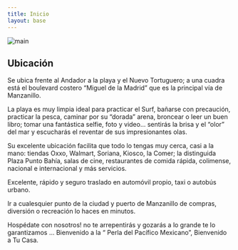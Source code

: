 ```yaml
---
title: Inicio
layout: base
---
```


![main](/assets/images/307776033_617971676700504_5518791648289933061_n.jpg)
## Ubicación

Se ubica frente al Andador a la playa y el Nuevo Tortuguero; a una cuadra está el boulevard costero “Miguel de la Madrid” que es la principal vía de Manzanillo.  
  
La playa es muy limpia ideal para practicar el Surf, bañarse con precaución, practicar la pesca, caminar por su “dorada” arena, broncear o leer un buen libro; tomar una fantástica selfie, foto y video... sentirás la brisa y el “olor” del mar y escucharás el reventar de sus impresionantes olas.  
  
Su excelente ubicación facilita que todo lo tengas muy cerca, casi a la mano: tiendas Oxxo, Walmart, Soriana, Kiosco, la Comer; la distinguida Plaza Punto Bahía, salas de cine, restaurantes de comida rápida, colimense, nacional e internacional y más servicios.  
  
Excelente, rápido y seguro traslado en automóvil propio, taxi o autobús urbano.  
  
Ir a cualesquier punto de la ciudad y puerto de Manzanillo de compras, diversión o recreación lo haces en minutos.  
  
Hospédate con nosotros! no te arrepentirás y gozarás a lo grande te lo garantizamos ... Bienvenido a la “ Perla del Pacífico Mexicano”, Bienvenido a Tu Casa.  

